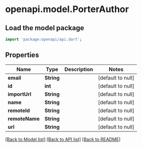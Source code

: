 # openapi.model.PorterAuthor

## Load the model package
```dart
import 'package:openapi/api.dart';
```

## Properties
Name | Type | Description | Notes
------------ | ------------- | ------------- | -------------
**email** | **String** |  | [default to null]
**id** | **int** |  | [default to null]
**importUrl** | **String** |  | [default to null]
**name** | **String** |  | [default to null]
**remoteId** | **String** |  | [default to null]
**remoteName** | **String** |  | [default to null]
**url** | **String** |  | [default to null]

[[Back to Model list]](../README.md#documentation-for-models) [[Back to API list]](../README.md#documentation-for-api-endpoints) [[Back to README]](../README.md)


